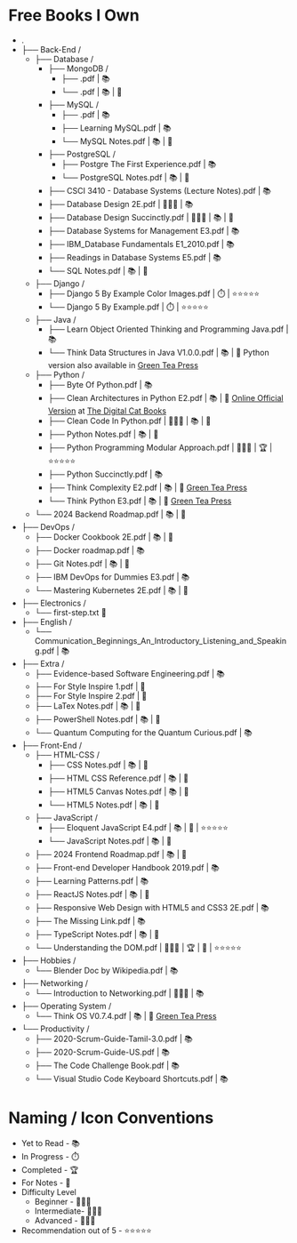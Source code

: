 # Free Books I Own

- .
- ├── Back-End /
  - ├── Database /
    - ├── MongoDB /
      - ├── .pdf | <span title="Yet to Read" style="cursor: pointer;">📚</span>
      - └── .pdf | <span title="Yet to Read" style="cursor: pointer;">📚</span> | <span title='' style="cursor: pointer;">📝</span>
    - ├── MySQL /
      - ├── .pdf | <span title="Yet to Read" style="cursor: pointer;">📚</span>
      - ├── Learning MySQL.pdf | <span title="Yet to Read" style="cursor: pointer;">📚</span>
      - └── MySQL Notes.pdf | <span title="Yet to Read" style="cursor: pointer;">📚</span> | <span title='This is a succinctly Notes' style="cursor: pointer;">📝</span>
    - ├── PostgreSQL /
      - ├── Postgre The First Experience.pdf | <span title="Yet to Read" style="cursor: pointer;">📚</span>
      - └── PostgreSQL Notes.pdf | <span title="Yet to Read" style="cursor: pointer;">📚</span> | <span title='This is a succinctly Notes' style="cursor: pointer;">📝</span>
    - ├── CSCI 3410 - Database Systems (Lecture Notes).pdf | <span title="Yet to Read" style="cursor: pointer;">📚</span>
    - ├── Database Design 2E.pdf | <span title="Beginner" style="cursor: pointer">👨🏻‍🏫</span> | <span title="Yet to Read" style="cursor: pointer;">📚</span>
    - ├── Database Design Succinctly.pdf | <span title="Beginner" style="cursor: pointer">👨🏻‍🏫</span> | <span title="Yet to Read" style="cursor: pointer;">📚</span> | <span title='This is a succinctly Notes' style="cursor: pointer;">📝</span>
    - ├── Database Systems for Management E3.pdf | <span title="Yet to Read" style="cursor: pointer;">📚</span>
    - ├── IBM_Database Fundamentals E1_2010.pdf | <span title="Yet to Read" style="cursor: pointer;">📚</span>
    - ├── Readings in Database Systems E5.pdf | <span title="Yet to Read" style="cursor: pointer;">📚</span>
    - └── SQL Notes.pdf | <span title="Yet to Read" style="cursor: pointer;">📚</span> | <span title='This is a succinctly Notes' style="cursor: pointer;">📝</span>
  - ├── Django /
    - ├── Django 5 By Example Color Images.pdf | <span title="In Progress" style="cursor: pointer;">⏱️</span> | ⭐⭐⭐⭐⭐
    - └── Django 5 By Example.pdf | <span title="In Progress" style="cursor: pointer;">⏱️</span> | ⭐⭐⭐⭐⭐
  - ├── Java /
    - ├── Learn Object Oriented Thinking and Programming Java.pdf | <span title="Yet to Read" style="cursor: pointer;">📚</span>
    - └── Think Data Structures in Java V1.0.0.pdf | <span title="Yet to Read" style="cursor: pointer;">📚</span> | <span title='For more' style="cursor: pointer;">📝 Python version also available in [Green Tea Press](https://allendowney.github.io/DSIRP/)</span>
  - ├── Python /
    - ├── Byte Of Python.pdf | <span title="Yet to Read" style="cursor: pointer;">📚</span>
    - ├── Clean Architectures in Python E2.pdf | <span title="Yet to Read" style="cursor: pointer;">📚</span> | <span title='For Latest check' style="cursor: pointer;">📝 [Online Official Version](https://www.thedigitalcatbooks.com/pycabook-introduction/) at [The Digital Cat Books](https://www.thedigitalcatonline.com/index.html)</span>
    - ├── Clean Code In Python.pdf | <span title="Beginner" style="cursor: pointer">👨🏻‍🏫</span> | <span title="Yet to Read" style="cursor: pointer;">📚</span> | <span title='Packt Free Book' style="cursor: pointer;">📝</span>
    - ├── Python Notes.pdf | <span title="Yet to Read" style="cursor: pointer;">📚</span> | <span title='This is a succinctly Notes' style="cursor: pointer;">📝</span>
    - ├── Python Programming Modular Approach.pdf | <span title="Intermediate" style="cursor: pointer">👨🏻‍💻</span> | <span title="Completed" style="cursor: pointer;">🏆</span> | ⭐⭐⭐⭐⭐
    - ├── Python Succinctly.pdf | <span title="Yet to Read" style="cursor: pointer;">📚</span>
    - ├── Think Complexity E2.pdf | <span title="Yet to Read" style="cursor: pointer;">📚</span> | <span title='For Latest check' style="cursor: pointer;">📝 [Green Tea Press](https://greenteapress.com/wp/)</span>
    - └── Think Python E3.pdf | <span title="Yet to Read" style="cursor: pointer;">📚</span> | <span title='For Latest check' style="cursor: pointer;">📝 [Green Tea Press](https://greenteapress.com/wp/)</span>
  - └── 2024 Backend Roadmap.pdf | <span title="Yet to Read" style="cursor: pointer;">📚</span> | <span title='By Web Dev Simplified' style="cursor: pointer;">📝</span>
- ├── DevOps /
  - ├── Docker Cookbook 2E.pdf | <span title="Yet to Read" style="cursor: pointer;">📚</span> | <span title='Packt Free Book' style="cursor: pointer;">📝</span>
  - ├── Docker roadmap.pdf | <span title="Yet to Read" style="cursor: pointer;">📚</span>
  - ├── Git Notes.pdf | <span title="Yet to Read" style="cursor: pointer;">📚</span> | <span title='This is a succinctly Notes' style="cursor: pointer;">📝</span>
  - ├── IBM DevOps for Dummies E3.pdf | <span title="Yet to Read" style="cursor: pointer;">📚</span>
  - └── Mastering Kubernetes 2E.pdf | <span title="Yet to Read" style="cursor: pointer;">📚</span> | <span title='Packt Free Book' style="cursor: pointer;">📝</span>
- ├── Electronics /
  - └── first-step.txt <span title='First step to learn' style="cursor: pointer;">📝</span>
- ├── English /
  - └── Communication_Beginnings_An_Introductory_Listening_and_Speaking.pdf | <span title="Yet to Read" style="cursor: pointer;">📚</span>
- ├── Extra /
  - ├── Evidence-based Software Engineering.pdf | <span title="Yet to Read" style="cursor: pointer;">📚</span>
  - ├── For Style Inspire 1.pdf | <span title='Sample Style Inspire' style="cursor: pointer;">📝</span>
  - ├── For Style Inspire 2.pdf | <span title='Sample Style Inspire' style="cursor: pointer;">📝</span>
  - ├── LaTex Notes.pdf | <span title="Yet to Read" style="cursor: pointer;">📚</span> | <span title='This is a succinctly Notes' style="cursor: pointer;">📝</span>
  - ├── PowerShell Notes.pdf | <span title="Yet to Read" style="cursor: pointer;">📚</span> | <span title='This is a succinctly Notes' style="cursor: pointer;">📝</span>
  - └── Quantum Computing for the Quantum Curious.pdf | <span title="Yet to Read" style="cursor: pointer;">📚</span>
- ├── Front-End /
  - ├── HTML-CSS /
    - ├── CSS Notes.pdf | <span title="Yet to Read" style="cursor: pointer;">📚</span> | <span title='This is a succinctly Notes' style="cursor: pointer;">📝</span>
    - ├── HTML CSS Reference.pdf | <span title="Yet to Read" style="cursor: pointer;">📚</span> | <span title='This is a succinctly Notes' style="cursor: pointer;">📝</span>
    - ├── HTML5 Canvas Notes.pdf | <span title="Yet to Read" style="cursor: pointer;">📚</span> | <span title='This is a succinctly Notes' style="cursor: pointer;">📝</span>
    - └── HTML5 Notes.pdf | <span title="Yet to Read" style="cursor: pointer;">📚</span> | <span title='This is a succinctly Notes' style="cursor: pointer;">📝</span>
  - ├── JavaScript /
    - ├── Eloquent JavaScript E4.pdf | <span title="Yet to Read" style="cursor: pointer;">📚</span> | <span title='Fundamental to Intermediate' style="cursor: pointer;">📝</span> | ⭐⭐⭐⭐⭐
    - └── JavaScript Notes.pdf | <span title="Yet to Read" style="cursor: pointer;">📚</span> | <span title='This is a succinctly Notes' style="cursor: pointer;">📝</span>
  - ├── 2024 Frontend Roadmap.pdf | <span title="Yet to Read" style="cursor: pointer;">📚</span> | <span title='By Web Dev Simplified' style="cursor: pointer;">📝</span>
  - ├── Front-end Developer Handbook 2019.pdf | <span title="Yet to Read" style="cursor: pointer;">📚</span>
  - ├── Learning Patterns.pdf | <span title="Yet to Read" style="cursor: pointer;">📚</span>
  - ├── ReactJS Notes.pdf | <span title="Yet to Read" style="cursor: pointer;">📚</span> | <span title='This is a succinctly Notes' style="cursor: pointer;">📝</span>
  - ├── Responsive Web Design with HTML5 and CSS3 2E.pdf | <span title="Yet to Read" style="cursor: pointer;">📚</span>
  - ├── The Missing Link.pdf | <span title="Yet to Read" style="cursor: pointer;">📚</span>
  - ├── TypeScript Notes.pdf | <span title="Yet to Read" style="cursor: pointer;">📚</span> | <span title='This is a succinctly Notes' style="cursor: pointer;">📝</span>
  - └── Understanding the DOM.pdf | <span title="Beginner" style="cursor: pointer">👨🏻‍🏫</span> | <span title="Completed" style="cursor: pointer;">🏆</span> | <span title='Need to practice once' style="cursor: pointer;">📝</span> | ⭐⭐⭐⭐⭐
- ├── Hobbies /
  - └── Blender Doc by Wikipedia.pdf | <span title="Yet to Read" style="cursor: pointer;">📚</span>
- ├── Networking /
  - └── Introduction to Networking.pdf | <span title="Beginner" style="cursor: pointer">👨🏻‍🏫</span> | <span title="Yet to Read" style="cursor: pointer;">📚</span>
- ├── Operating System /
  - └── Think OS V0.7.4.pdf | <span title="Yet to Read" style="cursor: pointer;">📚</span> | <span title='For Latest check' style="cursor: pointer;">📝 [Green Tea Press](https://greenteapress.com/wp/)</span>
- └── Productivity /
  - ├── 2020-Scrum-Guide-Tamil-3.0.pdf | <span title="Yet to Read" style="cursor: pointer;">📚</span>
  - ├── 2020-Scrum-Guide-US.pdf | <span title="Yet to Read" style="cursor: pointer;">📚</span>
  - ├── The Code Challenge Book.pdf | <span title="Yet to Read" style="cursor: pointer;">📚</span>
  - └── Visual Studio Code Keyboard Shortcuts.pdf | <span title="Yet to Read" style="cursor: pointer;">📚</span>

# Naming / Icon Conventions

- Yet to Read - <span title="Yet to Read" style="cursor: pointer;">📚</span>
- In Progress - <span title="In Progress" style="cursor: pointer;">⏱️</span>
- Completed - <span title="Completed" style="cursor: pointer;">🏆</span>
- For Notes - <span title='learned little' style="cursor: pointer;">📝</span>
- Difficulty Level
  - Beginner - <span title="Beginner" style="cursor: pointer">👨🏻‍🏫</span>
  - Intermediate- <span title="Intermediate" style="cursor: pointer">👨🏻‍💻</span>
  - Advanced - <span title="Advanced" style="cursor: pointer">👨🏻‍🎓</span>
- Recommendation out of 5 - ⭐⭐⭐⭐⭐